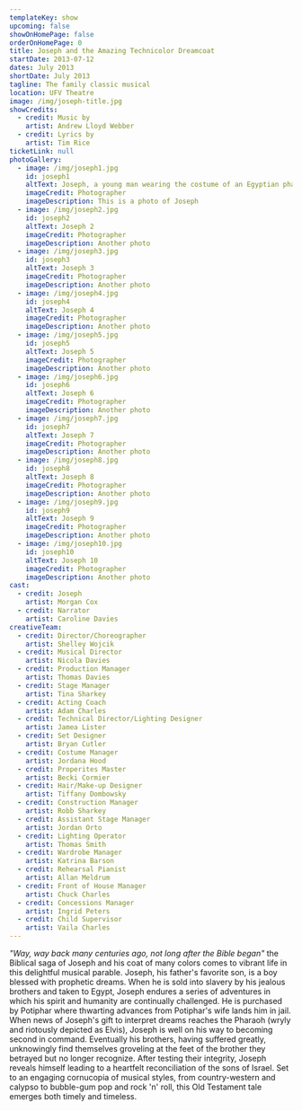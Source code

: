 ```yaml
---
templateKey: show
upcoming: false
showOnHomePage: false
orderOnHomePage: 0
title: Joseph and the Amazing Technicolor Dreamcoat
startDate: 2013-07-12
dates: July 2013
shortDate: July 2013
tagline: The family classic musical
location: UFV Theatre
image: /img/joseph-title.jpg
showCredits:
  - credit: Music by
    artist: Andrew Lloyd Webber
  - credit: Lyrics by
    artist: Tim Rice
ticketLink: null
photoGallery:
  - image: /img/joseph1.jpg
    id: joseph1
    altText: Joseph, a young man wearing the costume of an Egyptian pharoah, crosses his arms and stares out towards the camera with a determined expression. A group of men who are mostly his brothers, all wearing Egyptian clothing, are arrayed in pleading positions behind him.
    imageCredit: Photographer
    imageDescription: This is a photo of Joseph
  - image: /img/joseph2.jpg
    id: joseph2
    altText: Joseph 2
    imageCredit: Photographer
    imageDescription: Another photo
  - image: /img/joseph3.jpg
    id: joseph3
    altText: Joseph 3
    imageCredit: Photographer
    imageDescription: Another photo
  - image: /img/joseph4.jpg
    id: joseph4
    altText: Joseph 4
    imageCredit: Photographer
    imageDescription: Another photo
  - image: /img/joseph5.jpg
    id: joseph5
    altText: Joseph 5
    imageCredit: Photographer
    imageDescription: Another photo
  - image: /img/joseph6.jpg
    id: joseph6
    altText: Joseph 6
    imageCredit: Photographer
    imageDescription: Another photo
  - image: /img/joseph7.jpg
    id: joseph7
    altText: Joseph 7
    imageCredit: Photographer
    imageDescription: Another photo
  - image: /img/joseph8.jpg
    id: joseph8
    altText: Joseph 8
    imageCredit: Photographer
    imageDescription: Another photo
  - image: /img/joseph9.jpg
    id: joseph9
    altText: Joseph 9
    imageCredit: Photographer
    imageDescription: Another photo
  - image: /img/joseph10.jpg
    id: joseph10
    altText: Joseph 10
    imageCredit: Photographer
    imageDescription: Another photo
cast:
  - credit: Joseph
    artist: Morgan Cox
  - credit: Narrator
    artist: Caroline Davies
creativeTeam:
  - credit: Director/Choreographer
    artist: Shelley Wojcik
  - credit: Musical Director
    artist: Nicola Davies
  - credit: Production Manager
    artist: Thomas Davies
  - credit: Stage Manager
    artist: Tina Sharkey
  - credit: Acting Coach
    artist: Adam Charles
  - credit: Technical Director/Lighting Designer
    artist: Jamea Lister
  - credit: Set Designer
    artist: Bryan Cutler
  - credit: Costume Manager
    artist: Jordana Hood
  - credit: Properites Master
    artist: Becki Cormier
  - credit: Hair/Make-up Designer
    artist: Tiffany Dombowsky
  - credit: Construction Manager
    artist: Robb Sharkey
  - credit: Assistant Stage Manager
    artist: Jordan Orto
  - credit: Lighting Operator
    artist: Thomas Smith
  - credit: Wardrobe Manager
    artist: Katrina Barson
  - credit: Rehearsal Pianist
    artist: Allan Meldrum
  - credit: Front of House Manager
    artist: Chuck Charles
  - credit: Concessions Manager
    artist: Ingrid Peters
  - credit: Child Supervisor
    artist: Vaila Charles
---
```


_"Way, way back many centuries ago, not long after the Bible began"_ the Biblical saga of Joseph and his coat of many colors comes to vibrant life in this delightful musical parable. Joseph, his father's favorite son, is a boy blessed with prophetic dreams. When he is sold into slavery by his jealous brothers and taken to Egypt, Joseph endures a series of adventures in which his spirit and humanity are continually challenged. He is purchased by Potiphar where thwarting advances from Potiphar's wife lands him in jail. When news of Joseph's gift to interpret dreams reaches the Pharaoh (wryly and riotously depicted as Elvis), Joseph is well on his way to becoming second in command. Eventually his brothers, having suffered greatly, unknowingly find themselves groveling at the feet of the brother they betrayed but no longer recognize. After testing their integrity, Joseph reveals himself leading to a heartfelt reconciliation of the sons of Israel. Set to an engaging cornucopia of musical styles, from country-western and calypso to bubble-gum pop and rock 'n' roll, this Old Testament tale emerges both timely and timeless.
